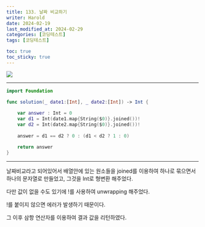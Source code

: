 ```yaml
---
title: 133. 날짜 비교하기
writer: Harold
date: 2024-02-19
last_modified_at: 2024-02-29
categories: [코딩테스트]
tags: [코딩테스트]

toc: true
toc_sticky: true
---
```

![](https://velog.velcdn.com/images/haroldfromk/post/58066a31-6064-467a-9420-a2db7a9ead51/image.png)

---
```swift
import Foundation

func solution(_ date1:[Int], _ date2:[Int]) -> Int {
    
    var answer : Int = 0
    var d1 = Int(date1.map{String($0)}.joined())!
    var d2 = Int(date2.map{String($0)}.joined())!
    
    answer = d1 == d2 ? 0 : (d1 < d2 ? 1 : 0)

    return answer
}
```
---

날짜비교라고 되어있어서 배열안에 있는 원소들을 joined를 이용하여 하나로 묶으면서 하나의 문자열로 만들었고, 그것을 Int로 형변환 해주었다.

다만 값이 없을 수도 있기에 !를 사용하여 unwrapping 해주었다.

!를 붙이지 않으면 에러가 발생하기 때문이다.

그 이후 삼항 연산자를 이용하여 결과 값을 리턴하였다.